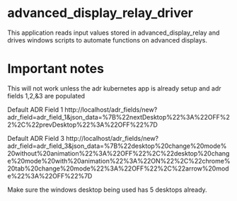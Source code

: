# advanced_display_relay_driver
This application reads input values stored in advanced_display_relay and drives windows scripts to automate functions on advanced displays.

# Important notes
This will not work unless the adr kubernetes app is already setup and adr fields 1,2,&3 are populated

Default ADR Field 1
http://localhost/adr_fields/new?adr_field=adr_field_1&json_data=%7B%22nextDesktop%22%3A%22OFF%22%2C%22prevDesktop%22%3A%22OFF%22%7D

Default ADR Field 3
http://localhost/adr_fields/new?adr_field=adr_field_3&json_data=%7B%22desktop%20change%20mode%20without%20animation%22%3A%22OFF%22%2C%22desktop%20change%20mode%20with%20animation%22%3A%22ON%22%2C%22chrome%20tab%20change%20mode%22%3A%22OFF%22%2C%22arrow%20mode%22%3A%22OFF%22%7D

Make sure the windows desktop being used has 5 desktops already.